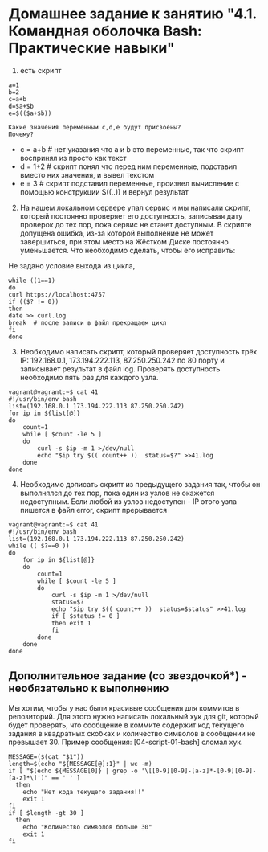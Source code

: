 # Домашнее задание к занятию "4.1. Командная оболочка Bash: Практические навыки"
1. есть скрипт

```
a=1
b=2
c=a+b
d=$a+$b
e=$(($a+$b))
```

    Какие значения переменным c,d,e будут присвоены?
    Почему?

- c = a+b # нет указания что a и b это переменные, так что скрипт воспринял из просто как текст
- d = 1+2 # скрипт понял что перед ним переменные, подставил вместо них значения, и вывел текстом
- e = 3 # скрипт подставил переменные, произвел вычисление с помощью конструкции $((..)) и вернул результат

2. На нашем локальном сервере упал сервис и мы написали скрипт, который постоянно проверяет его доступность, записывая дату проверок до тех пор, пока сервис не станет доступным. В скрипте допущена ошибка, из-за которой выполнение не может завершиться, при этом место на Жёстком Диске постоянно уменьшается. Что необходимо сделать, чтобы его исправить:

Не задано условие выхода из цикла, 

```
while ((1==1) 
do
curl https://localhost:4757
if (($? != 0))
then
date >> curl.log
break  # после записи в файл прекращаем цикл
fi
done
```

3. Необходимо написать скрипт, который проверяет доступность трёх IP: 192.168.0.1, 173.194.222.113, 87.250.250.242 по 80 порту и записывает результат в файл log. Проверять доступность необходимо пять раз для каждого узла.

```
vagrant@vagrant:~$ cat 41
#!/usr/bin/env bash
list=(192.168.0.1 173.194.222.113 87.250.250.242)
for ip in ${list[@]}
do
    count=1
    while [ $count -le 5 ]
    do
        curl -s $ip -m 1 >/dev/null
        echo "$ip try $(( count++ ))  status=$?" >>41.log
    done
done

```

4. Необходимо дописать скрипт из предыдущего задания так, чтобы он выполнялся до тех пор, пока один из узлов не окажется недоступным. Если любой из узлов недоступен - IP этого узла пишется в файл error, скрипт прерывается
```
vagrant@vagrant:~$ cat 41
#!/usr/bin/env bash
list=(192.168.0.1 173.194.222.113 87.250.250.242)
while (( $?==0 ))
do
    for ip in ${list[@]}
    do
        count=1
        while [ $count -le 5 ]
        do
            curl -s $ip -m 1 >/dev/null
            status=$?
            echo "$ip try $(( count++ ))  status=$status" >>41.log
            if [ $status != 0 ]
            then exit 1
            fi
        done
    done
done

```

## Дополнительное задание (со звездочкой*) - необязательно к выполнению

Мы хотим, чтобы у нас были красивые сообщения для коммитов в репозиторий. Для этого нужно написать локальный хук для git, который будет проверять, что сообщение в коммите содержит код текущего задания в квадратных скобках и количество символов в сообщении не превышает 30. Пример сообщения: \[04-script-01-bash\] сломал хук.

```
MESSAGE=($(cat "$1"))
length=$(echo "${MESSAGE[@]:1}" | wc -m)
if [ "$(echo ${MESSAGE[0]} | grep -o '\[[0-9][0-9]-[a-z]*-[0-9][0-9]-[a-z]*\]')" == ' ' ]
  then
    echo "Нет кода текущего задания!!"
    exit 1
fi
if [ $length -gt 30 ]
  then
    echo "Количество символов больше 30"
    exit 1
fi
```